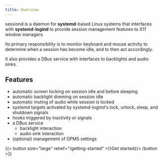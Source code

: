 ```yaml
---
title: Overview
---
```


sessiond is a daemon for **systemd**-based Linux systems that interfaces with
**systemd-logind** to provide session management features to X11 window managers.

Its primary responsibility is to monitor keyboard and mouse activity to
determine when a session has become idle, and to then act accordingly.

It also provides a DBus service with interfaces to backlights and audio sinks.

## Features

* automatic screen locking on session idle and before sleeping
* automatic backlight dimming on session idle
* automatic muting of audio while session is locked
* systemd targets activated by systemd-logind's lock, unlock, sleep,
  and shutdown signals
* hooks triggered by inactivity or signals
* a DBus service
    * backlight interaction
    * audio sink interaction
* (optional) management of DPMS settings

{{< button size="large" relref="/getting-started" >}}Get started{{< /button >}}
